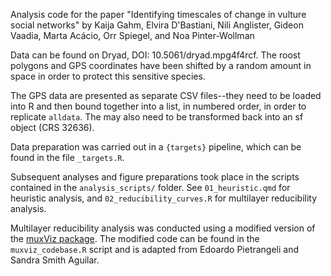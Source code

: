 Analysis code for the paper "Identifying timescales of change in vulture social networks" by Kaija Gahm, Elvira D'Bastiani, Nili Anglister, Gideon Vaadia, Marta Acácio, Orr Spiegel, and Noa Pinter-Wollman

Data can be found on Dryad, DOI: 10.5061/dryad.mpg4f4rcf. The roost polygons and GPS coordinates have been shifted by a random amount in space in order to protect this sensitive species.

The GPS data are presented as separate CSV files--they need to be loaded into R and then bound together into a list, in numbered order, in order to replicate `alldata`. The may also need to be transformed back into an sf object (CRS 32636).

Data preparation was carried out in a `{targets}` pipeline, which can be found in the file `_targets.R`.

Subsequent analyses and figure preparations took place in the scripts contained in the `analysis_scripts/` folder. See `01_heuristic.qmd` for heuristic analysis, and `02_reducibility_curves.R` for multilayer reducibility analysis.

Multilayer reducibility analysis was conducted using a modified version of the [muxViz package](https://github.com/manlius/muxViz). The modified code can be found in the `muxviz_codebase.R` script and is adapted from Edoardo Pietrangeli and Sandra Smith Aguilar.
